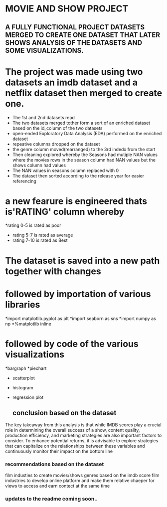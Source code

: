 # MOVIE AND SHOW PROJECT

## A FULLY FUNCTIONAL PROJECT DATASETS MERGED TO CREATE ONE DATASET THAT LATER SHOWS ANALYSIS OF THE DATASETS AND SOME VISUALIZATIONS.

# The project was made using two datasets an imdb dataset and a netflix dataset then merged to create one.
* The 1st and 2nd datasets read
* The two datasets merged tother form a sort of an enriched dataset based on the id_column of the two datasets
* open-ended Exploratory Data Analysis (EDA) performed on the enriched dataset
*  repeative columns dropped on the dataset
*  the genre column moved(rearranged) to the 3rd indedx  from the start
*  Then cleaning explored whereby the Seasons had mutiple NAN values where the movies rows in the season column had NAN values but the shows column had values
*  The NAN values in seasons column replaced with 0
*  The dataset then sorted according to the release year for easier referencing

  # a new fearure is engineered thats is'RATING' column whereby 
  *rating 0-5 is rated as poor
  * rating 5-7 is rated as average
  * rating 7-10 is rated as Best
# The dataset is saved into a new path together with changes
# followed by importation of various libraries
*import matplotlib.pyplot as plt
*import seaborn as sns
*import numpy as np
*%matplotlib inline
# followed by code of the various visualizations 
 *bargraph
 *piechart
* scatterplot
* histogram
* regression plot

  ## conclusion based on the dataset
The key takeaway from this analysis is that while IMDB scores play a crucial role in determining the overall success of a show, content quality, production efficiency,
and marketing strategies are also important factors to consider. To enhance potential returns, 
it is advisable to explore strategies that can capitalize on the relationships between these variables and continuously monitor their impact on the bottom line


  ### recommendations based on the dataset
film industies to create movies/shows genres based on the imdb score 
film industries to develop online platform and make them relative chaeper for views to access and earn contect at the same time

### updates to the readme coming soon..



